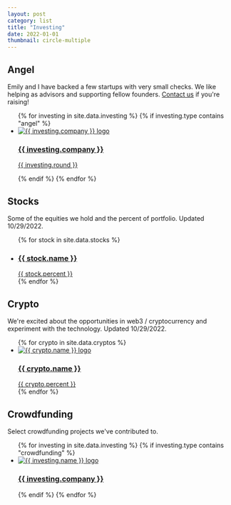 ```yaml
---
layout: post
category: list
title: "Investing"
date: 2022-01-01
thumbnail: circle-multiple
---
```


## Angel

Emily and I have backed a few startups with very small checks. We like helping as advisors and supporting fellow founders. <a href="mailto:jahilnbrand@gmail.com">Contact us</a> if you're raising!

<ul class="card-grid card-grid-compact">
	{% for investing in site.data.investing %}
	{% if investing.type contains "angel" %}
		<li class="compact-card compact-card-medium"><a href="{{ investing.link }}">
			<img src="{{ investing.image }}" alt="{{ investing.company }} logo">
			<h3>{{ investing.company }}</h3>
			<p class="card-secondary">{{ investing.round }}</p>
		</a></li>
	{% endif %}
	{% endfor %}
</ul>

## Stocks

Some of the equities we hold and the percent of portfolio. Updated 10/29/2022.

<ul class="card-grid card-grid-compact">
	{% for stock in site.data.stocks %}
		<li class="compact-card compact-card-medium"><a href="https://robinhood.com/stocks/{{ stock.ticker }}">
			<h3 class="stock-company">{{ stock.name }}</h3>
			<span class="card-secondary">{{ stock.percent }}</span>
		</a></li>
	{% endfor %}
</ul>

## Crypto

We're excited about the opportunities in web3 / cryptocurrency and experiment with the technology. Updated 10/29/2022.

<ul class="card-grid card-grid-compact">
	{% for crypto in site.data.cryptos %}
		<li class="compact-card compact-card-medium"><a href="{{ crypto.link }}">
			<img src="/img/investing/{{ crypto.ticker }}.png" alt="{{ crypto.name }} logo">
			<h3 class="stock-company">{{ crypto.name }}</h3>
			<span class="card-secondary">{{ crypto.percent }}</span>
		</a></li>
	{% endfor %}
</ul>



## Crowdfunding

Select crowdfunding projects we've contributed to.

<ul class="card-grid card-grid-compact">
	{% for investing in site.data.investing %}
	{% if investing.type contains "crowdfunding" %}
		<li class="compact-card compact-card-medium"><a href="{{ investing.link }}">
			<img src="{{ investing.image }}" alt="{{ investing.name }} logo">
			<h3>{{ investing.company }}</h3>
		</a></li>
	{% endif %}
	{% endfor %}
</ul>
